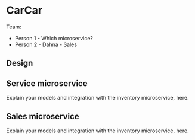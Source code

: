 # CarCar

Team:

* Person 1 - Which microservice?
* Person 2 - Dahna - Sales

## Design

## Service microservice

Explain your models and integration with the inventory
microservice, here.

## Sales microservice

Explain your models and integration with the inventory
microservice, here.
